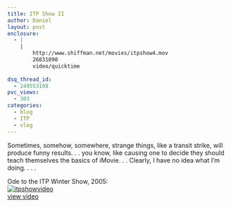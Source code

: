 ```yaml
---
title: ITP Show II
author: Daniel
layout: post
enclosure:
  - |
    |
        http://www.shiffman.net/movies/itpshow4.mov
        26831090
        video/quicktime
        
dsq_thread_id:
  - 249553108
pvc_views:
  - 303
categories:
  - blog
  - ITP
  - vlog
---
```

<p>Sometimes, somehow, somewhere, strange things, like a transit strike, will produce funny results. . .  you know, like causing one to decide they should teach themselves the basics of iMovie. . .  Clearly, I have no idea what I&#8217;m doing. . . . </p>
<p>Ode to the ITP Winter Show, 2005:<br />
<a href="http://www.shiffman.net/movies/itpshow4.mov"><img src="http://www.shiffman.net/movies/itpshow.jpg" alt="itpshowvideo"/></a><br />
<a href="http://www.shiffman.net/movies/itpshow4.mov">view video</a></p>
